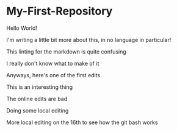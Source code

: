 # My-First-Repository
Hello World!


I'm writing a little bit more about this, in no language in particular!

This linting for the markdown is quite confusing

I really don't know what to make of it

Anyways, here's one of the first edits.

This is an interesting thing

The online edits are bad

Doing some local editing

More local editing on the 16th to see how the git bash works
